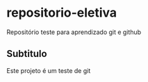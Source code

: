 # repositorio-eletiva
Repositório teste para aprendizado git e github

## Subtitulo

Este projeto é um teste de git
